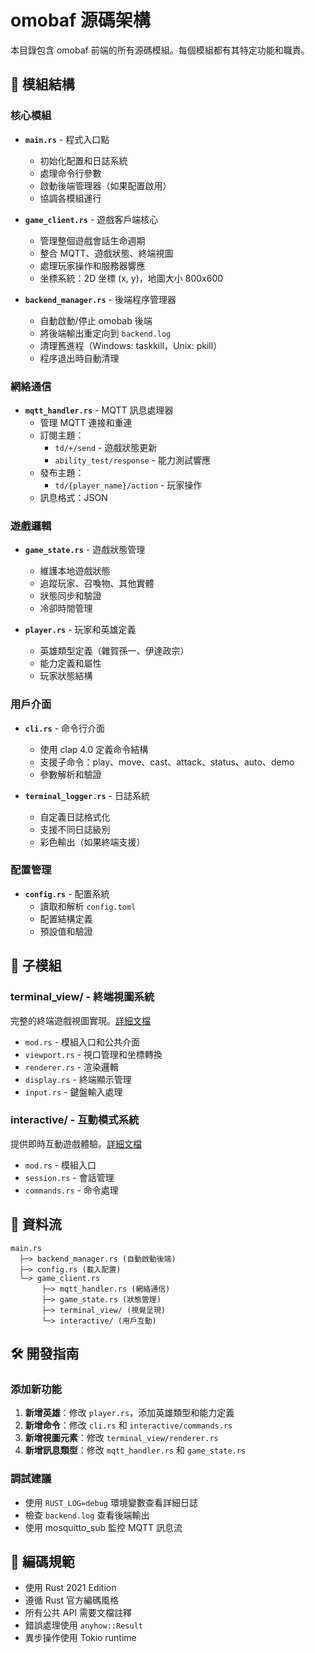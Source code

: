 # omobaf 源碼架構

本目錄包含 omobaf 前端的所有源碼模組。每個模組都有其特定功能和職責。

## 📁 模組結構

### 核心模組

- **`main.rs`** - 程式入口點
  - 初始化配置和日誌系統
  - 處理命令行參數
  - 啟動後端管理器（如果配置啟用）
  - 協調各模組運行

- **`game_client.rs`** - 遊戲客戶端核心
  - 管理整個遊戲會話生命週期
  - 整合 MQTT、遊戲狀態、終端視圖
  - 處理玩家操作和服務器響應
  - 坐標系統：2D 坐標 (x, y)，地圖大小 800x600

- **`backend_manager.rs`** - 後端程序管理器
  - 自動啟動/停止 omobab 後端
  - 將後端輸出重定向到 `backend.log`
  - 清理舊進程（Windows: taskkill，Unix: pkill）
  - 程序退出時自動清理

### 網絡通信

- **`mqtt_handler.rs`** - MQTT 訊息處理器
  - 管理 MQTT 連接和重連
  - 訂閱主題：
    - `td/+/send` - 遊戲狀態更新
    - `ability_test/response` - 能力測試響應
  - 發布主題：
    - `td/{player_name}/action` - 玩家操作
  - 訊息格式：JSON

### 遊戲邏輯

- **`game_state.rs`** - 遊戲狀態管理
  - 維護本地遊戲狀態
  - 追蹤玩家、召喚物、其他實體
  - 狀態同步和驗證
  - 冷卻時間管理

- **`player.rs`** - 玩家和英雄定義
  - 英雄類型定義（雜賀孫一、伊達政宗）
  - 能力定義和屬性
  - 玩家狀態結構

### 用戶介面

- **`cli.rs`** - 命令行介面
  - 使用 clap 4.0 定義命令結構
  - 支援子命令：play、move、cast、attack、status、auto、demo
  - 參數解析和驗證

- **`terminal_logger.rs`** - 日誌系統
  - 自定義日誌格式化
  - 支援不同日誌級別
  - 彩色輸出（如果終端支援）

### 配置管理

- **`config.rs`** - 配置系統
  - 讀取和解析 `config.toml`
  - 配置結構定義
  - 預設值和驗證

## 📂 子模組

### terminal_view/ - 終端視圖系統
完整的終端遊戲視圖實現。[詳細文檔](./terminal_view/README.md)

- `mod.rs` - 模組入口和公共介面
- `viewport.rs` - 視口管理和坐標轉換
- `renderer.rs` - 渲染邏輯
- `display.rs` - 終端顯示管理
- `input.rs` - 鍵盤輸入處理

### interactive/ - 互動模式系統
提供即時互動遊戲體驗。[詳細文檔](./interactive/README.md)

- `mod.rs` - 模組入口
- `session.rs` - 會話管理
- `commands.rs` - 命令處理

## 🔄 資料流

```
main.rs 
  ├─> backend_manager.rs (自動啟動後端)
  ├─> config.rs (載入配置)
  └─> game_client.rs
       ├─> mqtt_handler.rs (網絡通信)
       ├─> game_state.rs (狀態管理)
       ├─> terminal_view/ (視覺呈現)
       └─> interactive/ (用戶互動)
```

## 🛠️ 開發指南

### 添加新功能

1. **新增英雄**：修改 `player.rs`，添加英雄類型和能力定義
2. **新增命令**：修改 `cli.rs` 和 `interactive/commands.rs`
3. **新增視圖元素**：修改 `terminal_view/renderer.rs`
4. **新增訊息類型**：修改 `mqtt_handler.rs` 和 `game_state.rs`

### 調試建議

- 使用 `RUST_LOG=debug` 環境變數查看詳細日誌
- 檢查 `backend.log` 查看後端輸出
- 使用 mosquitto_sub 監控 MQTT 訊息流

## 📝 編碼規範

- 使用 Rust 2021 Edition
- 遵循 Rust 官方編碼風格
- 所有公共 API 需要文檔註釋
- 錯誤處理使用 `anyhow::Result`
- 異步操作使用 Tokio runtime